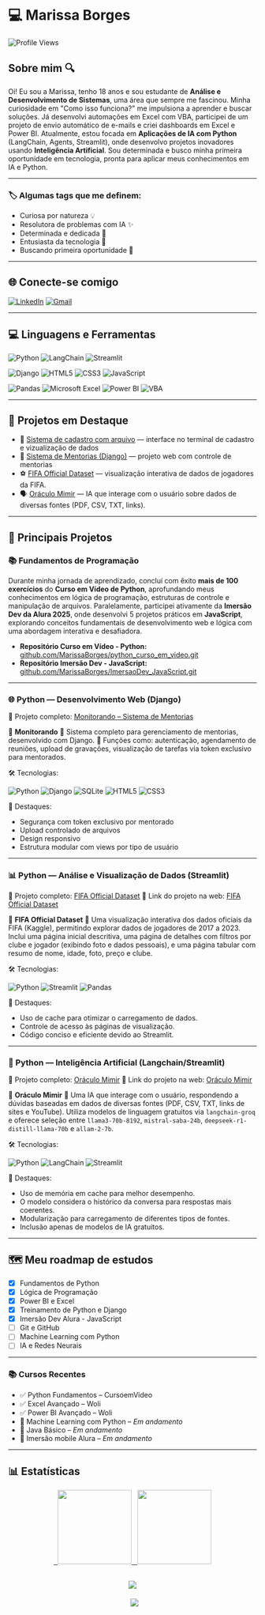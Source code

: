 # 💻 Marissa Borges

![Profile Views](https://komarev.com/ghpvc/?username=MarissaBorges&color=733ca9)

## Sobre mim 🔍

Oi! Eu sou a Marissa, tenho 18 anos e sou estudante de **Análise e Desenvolvimento de Sistemas**, uma área que sempre me fascinou. Minha curiosidade em "Como isso funciona?" me impulsiona a aprender e buscar soluções. Já desenvolvi automações em Excel com VBA, participei de um projeto de envio automático de e-mails e criei dashboards em Excel e Power BI. Atualmente, estou focada em **Aplicações de IA com Python** (LangChain, Agents, Streamlit), onde desenvolvo projetos inovadores usando **Inteligência Artificial**. Sou determinada e busco minha primeira oportunidade em tecnologia, pronta para aplicar meus conhecimentos em IA e Python.

---

### 🏷️ Algumas tags que me definem:

- Curiosa por natureza 💡
- Resolutora de problemas com IA ✨
- Determinada e dedicada 🚀
- Entusiasta da tecnologia 💜
- Buscando primeira oportunidade 👀

---

## 🌐 Conecte-se comigo

[![LinkedIn](https://img.shields.io/badge/LinkedIn-Marissa%20Borges-0A66C2?style=for-the-badge&logo=linkedin&logoColor=white)](https://www.linkedin.com/in/marissa-borges-561358244)
[![Gmail](https://img.shields.io/badge/Gmail-marissaborges2006@gmail.com-D14836?style=for-the-badge&logo=gmail&logoColor=white)](mailto:marissaborges2006@gmail.com)

---

## 💻 Linguagens e Ferramentas

![Python](https://img.shields.io/badge/Python-3670A0?style=for-the-badge&logo=python&logoColor=ffdd54)
![LangChain](https://img.shields.io/badge/LangChain-1A1A1A?style=for-the-badge&logo=langchain&logoColor=white)
![Streamlit](https://img.shields.io/badge/Streamlit-FF4B4B?style=for-the-badge&logo=streamlit&logoColor=white)

![Django](https://img.shields.io/badge/Django-092E20?style=for-the-badge&logo=django&logoColor=white)
![HTML5](https://img.shields.io/badge/HTML5-E34F26?style=for-the-badge&logo=html5&logoColor=white)
![CSS3](https://img.shields.io/badge/CSS3-1572B6?style=for-the-badge&logo=css3&logoColor=white)
![JavaScript](https://img.shields.io/badge/JavaScript-F7DF1E?style=for-the-badge&logo=javascript&logoColor=black)

![Pandas](https://img.shields.io/badge/Pandas-150458?style=for-the-badge&logo=pandas&logoColor=white)
![Microsoft Excel](https://img.shields.io/badge/Microsoft%20Excel-217346?style=for-the-badge&logo=microsoft-excel&logoColor=white)
![Power BI](https://img.shields.io/badge/Power%20BI-F2C811?style=for-the-badge&logo=power-bi&logoColor=black)
![VBA](https://img.shields.io/badge/VBA-003B49?style=for-the-badge&logo=microsoft&logoColor=white)

---

## 🌟 Projetos em Destaque

- 📃 [Sistema de cadastro com arquivo](https://github.com/MarissaBorges/python_curso_em_video/blob/d17b485178e13bce05e052350df83d1db97538ff/Mundo%2003/Ex%20115.py) — interface no terminal de cadastro e vizualização de dados
- 📂 [Sistema de Mentorias (Django)](https://github.com/MarissaBorges/PystackWeek13.git) — projeto web com controle de mentorias
- ⚽ [FIFA Official Dataset](https://github.com/MarissaBorges/streamlit_fifa_deploy.git) — visualização interativa de dados de jogadores da FIFA.
- 🗣️ [Oráculo Mimir](https://oraculomimir.streamlit.app/) — IA que interage com o usuário sobre dados de diversas fontes (PDF, CSV, TXT, links).

---

## 📂 Principais Projetos

### 📚 Fundamentos de Programação

Durante minha jornada de aprendizado, concluí com êxito **mais de 100 exercícios** do **Curso em Vídeo de Python**, aprofundando meus conhecimentos em lógica de programação, estruturas de controle e manipulação de arquivos. Paralelamente, participei ativamente da **Imersão Dev da Alura 2025**, onde desenvolvi 5 projetos práticos em **JavaScript**, explorando conceitos fundamentais de desenvolvimento web e lógica com uma abordagem interativa e desafiadora.

- **Repositório Curso em Vídeo - Python:** [github.com/MarissaBorges/python_curso_em_video.git](https://github.com/MarissaBorges/python_curso_em_video.git)
- **Repositório Imersão Dev - JavaScript:** [github.com/MarissaBorges/ImersaoDev_JavaScript.git](https://github.com/MarissaBorges/ImersaoDev_JavaScript.git)

---

### 🌐 Python — Desenvolvimento Web (Django)

🔗 Projeto completo: [Monitorando – Sistema de Mentorias](https://github.com/MarissaBorges/PystackWeek13.git)

📌 **Monitorando**
💬 Sistema completo para gerenciamento de mentorias, desenvolvido com Django.
🎯 Funções como: autenticação, agendamento de reuniões, upload de gravações, visualização de tarefas via token exclusivo para mentorados.

🛠️ Tecnologias:

![Python](https://img.shields.io/badge/Python-3670A0?style=flat&logo=python&logoColor=ffdd54)
![Django](https://img.shields.io/badge/Django-092E20?style=flat&logo=django&logoColor=white)
![SQLite](https://img.shields.io/badge/SQLite-07405E?style=flat&logo=sqlite&logoColor=white)
![HTML5](https://img.shields.io/badge/HTML5-E34F26?style=flat&logo=html5&logoColor=white)
![CSS3](https://img.shields.io/badge/CSS3-1572B6?style=flat&logo=css3&logoColor=white)

🔐 Destaques:

- Segurança com token exclusivo por mentorado
- Upload controlado de arquivos
- Design responsivo
- Estrutura modular com views por tipo de usuário

---

### 📊 Python — Análise e Visualização de Dados (Streamlit)

🔗 Projeto completo: [FIFA Official Dataset](https://github.com/MarissaBorges/streamlit_fifa_deploy.git)
🔗 Link do projeto na web: [FIFA Official Dataset](https://streamlit-fifa-deploy.streamlit.app/)

📌 **FIFA Official Dataset**
💬 Uma visualização interativa dos dados oficiais da FIFA (Kaggle), permitindo explorar dados de jogadores de 2017 a 2023. Inclui uma página inicial descritiva, uma página de detalhes com filtros por clube e jogador (exibindo foto e dados pessoais), e uma página tabular com resumo de nome, idade, foto, preço e clube.

🛠️ Tecnologias:

![Python](https://img.shields.io/badge/Python-3670A0?style=flat&logo=python&logoColor=ffdd54)
![Streamlit](https://img.shields.io/badge/Streamlit-FF4B4B?style=flat&logo=streamlit&logoColor=white)
![Pandas](https://img.shields.io/badge/Pandas-150458?style=flat&logo=pandas&logoColor=white)

🔐 Destaques:

- Uso de cache para otimizar o carregamento de dados.
- Controle de acesso às páginas de visualização.
- Código conciso e eficiente devido ao Streamlit.

---

### 🧠 Python — Inteligência Artificial (Langchain/Streamlit)

🔗 Projeto completo: [Oráculo Mimir](https://github.com/MarissaBorges/oraculo_mimir.git)
🔗 Link do projeto na web: [Oráculo Mimir](https://oraculomimir.streamlit.app/)

📌 **Oráculo Mimir**
💬 Uma IA que interage com o usuário, respondendo a dúvidas baseadas em dados de diversas fontes (PDF, CSV, TXT, links de sites e YouTube). Utiliza modelos de linguagem gratuitos via `langchain-groq` e oferece seleção entre `llama3-70b-8192`, `mistral-saba-24b`, `deepseek-r1-distill-llama-70b` e `allam-2-7b`.

🛠️ Tecnologias:

![Python](https://img.shields.io/badge/Python-3670A0?style=flat&logo=python&logoColor=ffdd54)
![LangChain](https://img.shields.io/badge/LangChain-1A1A1A?style=flat&logo=langchain&logoColor=white)
![Streamlit](https://img.shields.io/badge/Streamlit-FF4B4B?style=flat&logo=streamlit&logoColor=white)

🔐 Destaques:

- Uso de memória em cache para melhor desempenho.
- O modelo considera o histórico da conversa para respostas mais coerentes.
- Modularização para carregamento de diferentes tipos de fontes.
- Inclusão apenas de modelos de IA gratuitos.

---

## 🗺️ Meu roadmap de estudos

- [x] Fundamentos de Python
- [x] Lógica de Programação
- [x] Power BI e Excel
- [x] Treinamento de Python e Django
- [x] Imersão Dev Alura - JavaScript
- [ ] Git e GitHub
- [ ] Machine Learning com Python
- [ ] IA e Redes Neurais

---

### 📚 Cursos Recentes

- ✅ Python Fundamentos – CursoemVideo
- ✅ Excel Avançado – Woli
- ✅ Power BI Avançado – Woli
- 🔄 Machine Learning com Python – _Em andamento_
- 🔄 Java Básico – _Em andamento_
- 🔄 Imersão mobile Alura – _Em andamento_

---

## 📊 Estatísticas

<div align="center">

<a href="https://github.com/MarissaBorges">
  <img height="150em" src="https://github-readme-stats.vercel.app/api?username=MarissaBorges&theme=transparent&bg_color=000&border_color=30A3DC&show_icons=true&icon_color=30A3DC&title_color=E94D5F&text_color=FFF" />
</a>
<a href="https://github.com/MarissaBorges">
  <img height="150em" src="https://github-readme-stats.vercel.app/api/top-langs/?username=MarissaBorges&layout=compact&bg_color=000&border_color=30A3DC&title_color=E94D5F&text_color=FFF" />
</a>

</div>

<p align="center">
  <br>
  <img src="https://streak-stats.demolab.com/?user=MarissaBorges&theme=dark&background=000000" />
  <br><br>
  <img src="https://github-readme-activity-graph.vercel.app/graph?username=MarissaBorges&bg_color=000000&color=ffffff&line=30A3DC&point=E94D5F" />
</p>
